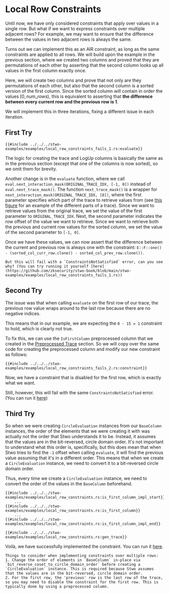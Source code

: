 # Local Row Constraints

Until now, we have only considered constraints that apply over values in a single row. But what if we want to express constraints over multiple adjacent rows? For example, we may want to ensure that the difference between the values in two adjacent rows is always the same.

Turns out we can implement this as an AIR constraint, as long as the same constraints are applied to all rows. We will build upon the example in the previous section, where we created two columns and proved that they are permutations of each other by asserting that the second column looks up all values in the first column exactly once.

Here, we will create two columns and prove that not only are they permutations of each other, but also that the second column is a sorted version of the first column. Since the sorted column will contain in order the values $[0,num\_rows)$, this is equivalent to asserting that **the difference between every current row and the previous row is $1$**.

We will implement this in three iterations, fixing a different issue in each iteration.

## First Try

```rust,ignore
{{#include ../../../stwo-examples/examples/local_row_constraints_fails_1.rs:evaluate}}
```

The logic for creating the trace and LogUp columns is basically the same as in the previous section (except that one of the columns is now sorted), so we omit them for brevity.

Another change is in the `evaluate` function, where we call `eval.next_interaction_mask(ORIGINAL_TRACE_IDX, [-1, 0])` instead of `eval.next_trace_mask()`. The function `next_trace_mask()` is a wrapper for `next_interaction_mask(ORIGINAL_TRACE_IDX, [0])`, where the first parameter specifies which part of the trace to retrieve values from (see [this figure](../static-lookups/index.md#fig-range-check) for an example of the different parts of a trace). Since we want to retrieve values from the original trace, we set the value of the first parameter to `ORIGINAL_TRACE_IDX`. Next, the second parameter indicates the row offset of the value we want to retrieve. Since we want to retrieve both the previous and current row values for the sorted column, we set the value of the second parameter to `[-1, 0]`.

Once we have these values, we can now assert that the difference between the current and previous row is always one with the constraint: `E::F::one() - (sorted_col_curr_row.clone() - sorted_col_prev_row.clone())`.

```admonish question
But this will fail with a `ConstraintsNotSatisfied` error, can you see why? (You can try running it yourself [here](https://github.com/zksecurity/stwo-book/blob/main/stwo-examples/examples/local_row_constraints_fails_1.rs))
```

## Second Try

The issue was that when calling `evaluate` on the first row of our trace, the previous row value wraps around to the last row because there are no negative indices.

This means that in our example, we are expecting the `0 - 15 = 1` constraint to hold, which is clearly not true.

To fix this, we can use the `IsFirstColumn` preprocessed column that we created in the [Preprocessed Trace](../preprocessed-trace/index.md) section. So we will copy over the same code for creating the preprocessed column and modify our new constraint as follows:

```rust,ignore
{{#include ../../../stwo-examples/examples/local_row_constraints_fails_2.rs:constraint}}
```

Now, we have a constraint that is disabled for the first row, which is exactly what we want.

Still, however, this will fail with the same `ConstraintsNotSatisfied` error. (You can run it [here](https://github.com/zksecurity/stwo-book/blob/main/stwo-examples/examples/local_row_constraints_fails_2.rs))

## Third Try

So when we were creating `CircleEvaluation` instances from our `BaseColumn` instances, the order of the elements that we were creating it with was actually not the order that Stwo understands it to be. Instead, it assumes that the values are in the bit-reversed, circle domain order. It's not important to understand what this order is, specifically, but this does mean that when Stwo tries to find the `-1` offset when calling `evaluate`, it will find the previous value assuming that it's in a different order. This means that when we create a `CircleEvaluation` instance, we need to convert it to a bit-reversed circle domain order.

Thus, every time we create a `CircleEvaluation` instance, we need to convert the order of the values in the `BaseColumn` beforehand.

```rust,ignore
{{#include ../../../stwo-examples/examples/local_row_constraints.rs:is_first_column_impl_start}}
    ...
{{#include ../../../stwo-examples/examples/local_row_constraints.rs:is_first_column}}
    ...
{{#include ../../../stwo-examples/examples/local_row_constraints.rs:is_first_column_impl_end}}

{{#include ../../../stwo-examples/examples/local_row_constraints.rs:gen_trace}}
```

Voilà, we have successfully implemented the constraint. You can run it [here](https://github.com/zksecurity/stwo-book/blob/main/stwo-examples/examples/local_row_constraints.rs).

```admonish summary
Things to consider when implementing constraints over multiple rows:
1. Change the order of elements in `BaseColumn` in-place via `bit_reverse_coset_to_circle_domain_order` before creating a `CircleEvaluation` instance. This is required because Stwo assumes that the values are in the bit-reversed, circle domain order.
2. For the first row, the 'previous' row is the last row of the trace, so you may need to disable the constraint for the first row. This is typically done by using a preprocessed column.
```
